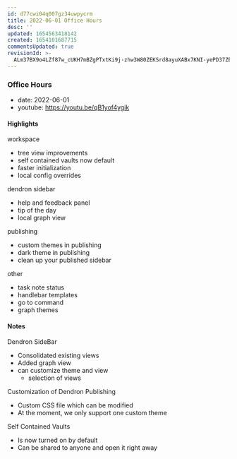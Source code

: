 ```yaml
---
id: d77cwi04q007gz34uwpycrm
title: 2022-06-01 Office Hours
desc: ''
updated: 1654563418142
created: 1654101687715
commentsUpdated: true
revisionId: >-
  ALm37BX9o4LZf87w_cUKH7mBZgPTxtKi9j-zhw3W80ZEKSrd8ayuXABx7KNI-yePD37ZENR_ydpJ3GYzES1qjw
---
```

### Office Hours

- date: 2022-06-01
- youtube: https://youtu.be/qB1yof4ygik

#### Highlights

workspace

- tree view improvements
- self contained vaults now default
- faster initialization
- local config overrides 

dendron sidebar

- help and feedback panel
- tip of the day
- local graph view 

publishing

- custom themes in publishing 
- dark theme in publishing
- clean up your published sidebar

other

- task note status
- handlebar templates 
- go to command
- graph themes

#### Notes

Dendron SideBar

- Consolidated existing views
- Added graph view
 - can customize theme and view
	 - selection of views

Customization of Dendron Publishing

- Custom CSS file which can be modified
- At the moment, we only support one custom theme

Self Contained Vaults

- Is now turned on by default
- Can be shared to anyone and open it right away